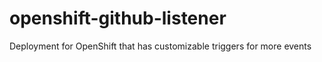 # openshift-github-listener
Deployment for OpenShift that has customizable triggers for more events
